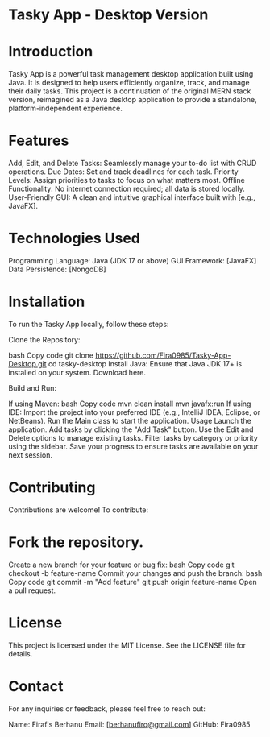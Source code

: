 
# Tasky App - Desktop Version
# Introduction
Tasky App is a powerful task management desktop application built using Java. It is designed to help users efficiently organize, track, and manage their daily tasks. This project is a continuation of the original MERN stack version, reimagined as a Java desktop application to provide a standalone, platform-independent experience.

# Features
Add, Edit, and Delete Tasks: Seamlessly manage your to-do list with CRUD operations.
Due Dates: Set and track deadlines for each task.
Priority Levels: Assign priorities to tasks to focus on what matters most.
Offline Functionality: No internet connection required; all data is stored locally.
User-Friendly GUI: A clean and intuitive graphical interface built with [e.g., JavaFX].

# Technologies Used
Programming Language: Java (JDK 17 or above)
GUI Framework: [JavaFX]
Data Persistence: [NongoDB]

# Installation
To run the Tasky App locally, follow these steps:

Clone the Repository:

bash
Copy code
git clone https://github.com/Fira0985/Tasky-App-Desktop.git
cd tasky-desktop
Install Java: Ensure that Java JDK 17+ is installed on your system. Download here.

Build and Run:

If using Maven:
bash
Copy code
mvn clean install
mvn javafx:run
If using IDE:
Import the project into your preferred IDE (e.g., IntelliJ IDEA, Eclipse, or NetBeans).
Run the Main class to start the application.
Usage
Launch the application.
Add tasks by clicking the "Add Task" button.
Use the Edit and Delete options to manage existing tasks.
Filter tasks by category or priority using the sidebar.
Save your progress to ensure tasks are available on your next session.

# Contributing
Contributions are welcome! To contribute:

# Fork the repository.
Create a new branch for your feature or bug fix:
bash
Copy code
git checkout -b feature-name
Commit your changes and push the branch:
bash
Copy code
git commit -m "Add feature"
git push origin feature-name
Open a pull request.

# License
This project is licensed under the MIT License. See the LICENSE file for details.

# Contact
For any inquiries or feedback, please feel free to reach out:

Name: Firafis Berhanu
Email: [berhanufiro@gmail.com]
GitHub: Fira0985
